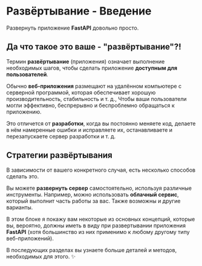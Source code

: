 # Развёртывание - Введение

Развернуть приложение **FastAPI** довольно просто.

## Да что такое это ваше - "развёртывание"?!

Термин **развёртывание** (приложения) означает выполнение необходимых шагов, чтобы сделать приложение **доступным для пользователей**.

Обычно **веб-приложения** размещают на удалённом компьютере с серверной программой, которая обеспечивает хорошую производительность, стабильность и т. д., Чтобы ваши пользователи могли эффективно, беспрерывно и беспроблемно обращаться к приложению.

Это отличется от **разработки**, когда вы постоянно меняете код, делаете в нём намеренные ошибки и исправляете их, останавливаете и перезапускаете сервер разработки и т. д.

## Стратегии развёртывания

В зависимости от вашего конкретного случая, есть несколько способов сделать это.

Вы можете **развернуть сервер** самостоятельно, используя различные инструменты. Например, можно использовать **облачный сервис**, который выполнит часть работы за вас. Также возможны и другие варианты.

В этом блоке я покажу вам некоторые из основных концепций, которые вы, вероятно, должны иметь в виду при развертывании приложения **FastAPI** (хотя большинство из них применимо к любому другому типу веб-приложений).

В последующих разделах вы узнаете больше деталей и методов, необходимых для этого. ✨
